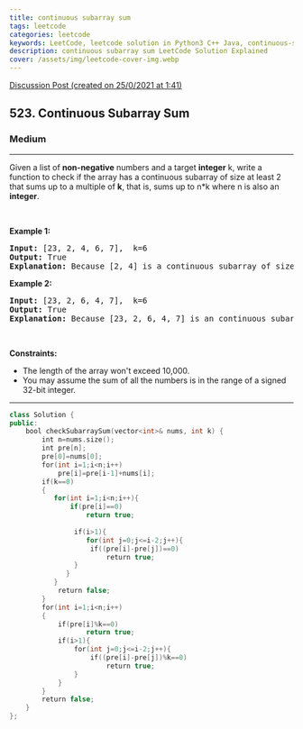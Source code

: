 ```yaml
---
title: continuous subarray sum
tags: leetcode
categories: leetcode
keywords: LeetCode, leetcode solution in Python3 C++ Java, continuous-subarray-sum solution
description: continuous subarray sum LeetCode Solution Explained
cover: /assets/img/leetcode-cover-img.webp
---
```





[Discussion Post (created on 25/0/2021 at 1:41)](https://leetcode.com/problems/continuous-subarray-sum/discuss/1033466/Prefix-Sum-or-C%2B%2B)  
<h2>523. Continuous Subarray Sum</h2><h3>Medium</h3><hr><div><p>Given a list of <b>non-negative</b> numbers and a target <b>integer</b> k, write a function to check if the array has a continuous subarray of size at least 2 that sums up to a multiple of <b>k</b>, that is, sums up to n*k where n is also an <b>integer</b>.</p>

<p>&nbsp;</p>

<p><b>Example 1:</b></p>

<pre><b>Input:</b> [23, 2, 4, 6, 7],  k=6
<b>Output:</b> True
<b>Explanation:</b> Because [2, 4] is a continuous subarray of size 2 and sums up to 6.
</pre>

<p><b>Example 2:</b></p>

<pre><b>Input:</b> [23, 2, 6, 4, 7],  k=6
<b>Output:</b> True
<b>Explanation:</b> Because [23, 2, 6, 4, 7] is an continuous subarray of size 5 and sums up to 42.
</pre>

<p>&nbsp;</p>
<p><strong>Constraints:</strong></p>

<ul>
	<li>The length of the array won't exceed 10,000.</li>
	<li>You may assume the sum of all the numbers is in the range of a signed 32-bit integer.</li>
</ul>
</div>

---




```cpp
class Solution {
public:
    bool checkSubarraySum(vector<int>& nums, int k) {
        int n=nums.size();
        int pre[n];
        pre[0]=nums[0];
        for(int i=1;i<n;i++)
            pre[i]=pre[i-1]+nums[i];
        if(k==0)
        {
           for(int i=1;i<n;i++){
               if(pre[i]==0)
                   return true;
               
                if(i>1){
                   for(int j=0;j<=i-2;j++){
                    if((pre[i]-pre[j])==0)
                        return true;
                }
              } 
           }
            return false;
        }
        for(int i=1;i<n;i++)
        {
            if(pre[i]%k==0)
                   return true;
            if(i>1){
                for(int j=0;j<=i-2;j++){
                    if((pre[i]-pre[j])%k==0)
                        return true;
                }
            }
        }
        return false;
    }
};

```
